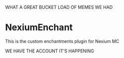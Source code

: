 WHAT A GREAT BUCKET LOAD OF MEMES WE HAD
# NexiumEnchant
This is the custom enchantments plugin for Nexium MC


WE HAVE THE ACCOUNT IT'S HAPPENING 

